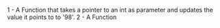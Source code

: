 1 - A Function that takes a pointer to an int as parameter and updates the value it points to to '98'.
2 - A Function
